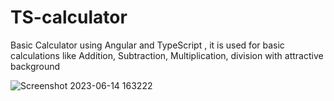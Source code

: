 # TS-calculator

Basic Calculator using Angular and TypeScript , it is used for basic calculations like Addition, Subtraction, Multiplication, division with attractive background

![Screenshot 2023-06-14 163222](https://github.com/Dineshcoder0/TS-calculator/assets/130560471/3ceeb20c-a488-4da9-aac9-d9fe4192d70d)
